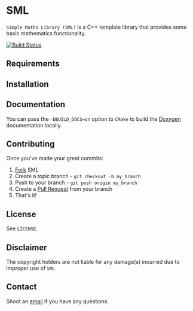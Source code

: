 SML
===

`Simple Maths Library (SML)` is a C++ template library that provides some basic mathematics functionality.

[![Build Status](https://travis-ci.org/kartikkumar/sml.svg?branch=master)](https://travis-ci.org/kartikkumar/sml)

Requirements
------

Installation
------

Documentation
-------------

You can pass the `-DBUILD_DOCS=on` option to `CMake` to build the [Doxygen](http://www.doxygen.org "Doxygen homepage") documentation locally.

Contributing
------------

Once you've made your great commits:

1. [Fork](https://github.com/kartikkumar/sml/fork) SML
2. Create a topic branch - `git checkout -b my_branch`
3. Push to your branch - `git push origin my_branch`
4. Create a [Pull Request](http://help.github.com/pull-requests/) from your branch
5. That's it!

License
------

See `LICENSE`.

Disclaimer
------

The copyright holders are not liable for any damage(s) incurred due to improper use of `SML`.

Contact
------

Shoot an [email](mailto:me@kartikkumar.com?subject=SML) if you have any questions.

